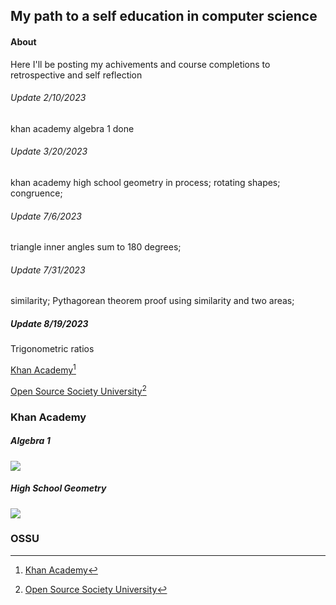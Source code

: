## My path to a self education in computer science
#### About
Here I'll be posting my achivements and course completions to retrospective and self reflection 

###### Update 2/10/2023
khan academy algebra 1 done 
###### Update 3/20/2023
khan academy high school geometry in process;
rotating shapes;
congruence;
###### Update 7/6/2023
triangle inner angles sum to 180 degrees;
###### Update 7/31/2023
similarity;
Pythagorean theorem proof using similarity and two areas;
##### Update 8/19/2023
Trigonometric ratios 

[Khan Academy](#khan-academy)[^1]

[Open Source Society University](#ossu)[^2]


### Khan Academy
##### Algebra 1 
![](https://progress-bar.dev/97/?scale=100&title=&width=90&color=babaca&suffix=%)

##### High School Geometry 
![](https://progress-bar.dev/50/?scale=100&title=&width=90&color=babaca&suffix=%)


### OSSU




[^1]: [Khan Academy](https://www.khanacademy.org/profile/me/courses)
[^2]: [Open Source Society University](https://github.com/ossu/computer-science)
